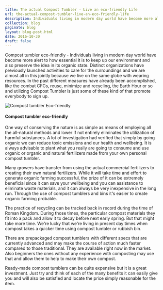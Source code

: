 ```yaml
---
title: The actual Compost Tumbler - Live an eco-friendly Life
url: the-actual-compost-tumbler-live-an-eco-friendly-life
description: Individuals living in modern day world have become more alert to how essential it is to keep up our environment and also preserve the idea in its organic state. Distinct organizations have previously launched activities to care for the surroundings and we are almost all in this jointly because we live on the same globe with wearing resources.
collection: blog
paginate: blog
layout: blog-post.html
date: 2016-10-30
draft: false
---
```


Compost tumbler eco-friendly - Individuals living in modern day world have become more alert to how essential it is to keep up our environment and also preserve the idea in its organic state. Distinct organizations have previously launched activities to care for the surroundings and we are almost all in this jointly because we live on the same globe with wearing resources. In the past different measures have already been accomplished, like the combat CFCs, reuse, minimize and recycling, the Earth Hour or so and utilizing Compost Tumbler is just some of these kind of that promote everybody to sign up.

![Compost tumbler Eco-friendly](/static/images/compost-tumbler-eco-friendly.png "Compost tumbler eco-friendly")

#### Compost tumbler eco-friendly ####

One way of conserving the nature is as simple as means of employing all the all-natural methods and lower if not entirely eliminates the utilization of harmful substances. A lot of investigation had verified that simply by going organic we can reduce toxic emissions and our health and wellbeing. It is always advisable to plant what you really are going to consume and use organic or organic and natural fertilizers made from your own personal compost tumbler.

Many growers have transfer from using the actual commercial fertilizers to creating their own natural fertilizers. While it will take time and effort to generate organic farming successful, the prize of it can be extremely beneficial since it can save your wellbeing and you can assistance to eliminate waste materials, and it can always be very inexpensive in the long run. Through the use of compost tumblers and bins it's easier to create organic farming probable.

The practice of recycling can be tracked back in record during the time of Roman Kingdom. During those times, the particular compost materials they fit into a pack and allow it to decay before next early spring. But that might take more time. We're lucky that we're living in present day times when compost takes a quicker time using compost tumbler or rubbish bin.

There are prepackaged compost tumblers with different specs that are currently advanced and may make the course of action much faster compared to those traditional. They are available right now in the market. Also beginners the ones without any experience with composting may use that and allow them to help to make their own compost.

Ready-made compost tumblers can be quite expensive but it is a great investment. Just try and think of each of the many benefits it can easily give you and will also be satisfied and locate the price simply reasonable for the item.



